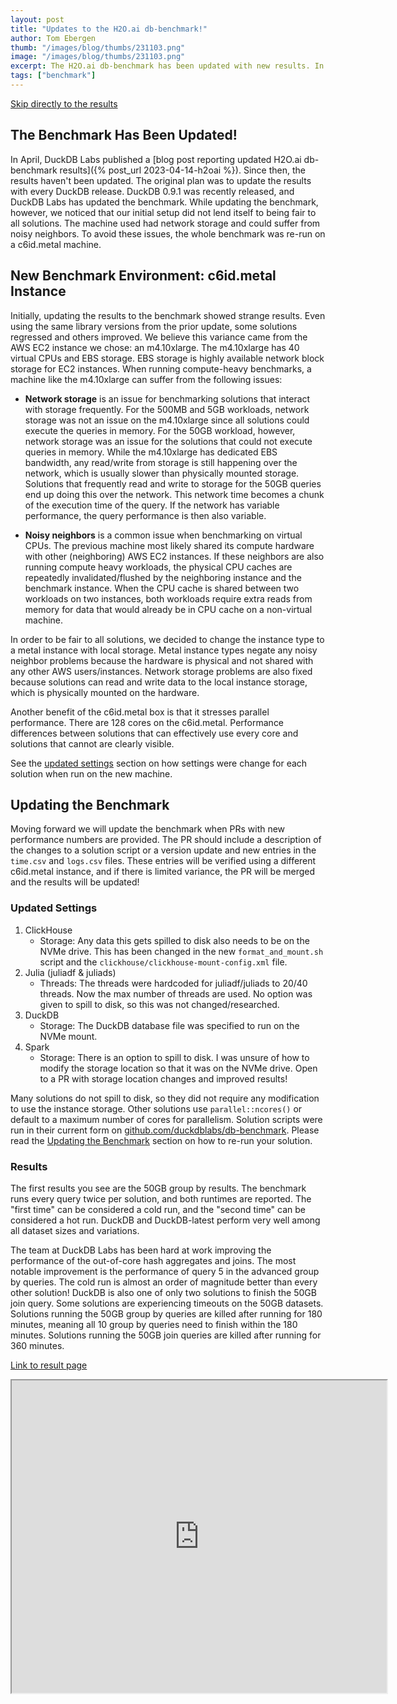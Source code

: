```yaml
---
layout: post
title: "Updates to the H2O.ai db-benchmark!"
author: Tom Ebergen
thumb: "/images/blog/thumbs/231103.png"
image: "/images/blog/thumbs/231103.png"
excerpt: The H2O.ai db-benchmark has been updated with new results. In addition, the AWS EC2 instance used for benchmarking has been changed to a c6id.metal for improved repeatability and fairness across libraries. DuckDB is the fastest library for both join and group by queries at almost every data size.
tags: ["benchmark"]
---
```


[Skip directly to the results](#results)

## The Benchmark Has Been Updated!

In April, DuckDB Labs published a [blog post reporting updated H2O.ai db-benchmark results]({% post_url 2023-04-14-h2oai %}). Since then, the results haven't been updated. The original plan was to update the results with every DuckDB release. DuckDB 0.9.1 was recently released, and DuckDB Labs has updated the benchmark. While updating the benchmark, however, we noticed that our initial setup did not lend itself to being fair to all solutions. The machine used had network storage and could suffer from noisy neighbors. To avoid these issues, the whole benchmark was re-run on a c6id.metal machine.

## New Benchmark Environment: c6id.metal Instance

Initially, updating the results to the benchmark showed strange results. Even using the same library versions from the prior update, some solutions regressed and others improved. We believe this variance came from the AWS EC2 instance we chose: an m4.10xlarge. The m4.10xlarge has 40 virtual CPUs and EBS storage. EBS storage is highly available network block storage for EC2 instances. When running compute-heavy benchmarks, a machine like the m4.10xlarge can suffer from the following issues:

* **Network storage** is an issue for benchmarking solutions that interact with storage frequently. For the 500MB and 5GB workloads, network storage was not an issue on the m4.10xlarge since all solutions could execute the queries in memory. For the 50GB workload, however, network storage was an issue for the solutions that could not execute queries in memory. While the m4.10xlarge has dedicated EBS bandwidth, any read/write from storage is still happening over the network, which is usually slower than physically mounted storage. Solutions that frequently read and write to storage for the 50GB queries end up doing this over the network. This network time becomes a chunk of the execution time of the query. If the network has variable performance, the query performance is then also variable.

* **Noisy neighbors** is a common issue when benchmarking on virtual CPUs. The previous machine most likely shared its compute hardware with other (neighboring) AWS EC2 instances. If these neighbors are also running compute heavy workloads, the physical CPU caches are repeatedly invalidated/flushed by the neighboring instance and the benchmark instance. When the CPU cache is shared between two workloads on two instances, both workloads require extra reads from memory for data that would already be in CPU cache on a non-virtual machine.

In order to be fair to all solutions, we decided to change the instance type to a metal instance with local storage. Metal instance types negate any noisy neighbor problems because the hardware is physical and not shared with any other AWS users/instances. Network storage problems are also fixed because solutions can read and write data to the local instance storage, which is physically mounted on the hardware.

Another benefit of the c6id.metal box is that it stresses parallel performance. There are 128 cores on the c6id.metal. Performance differences between solutions that can effectively use every core and solutions that cannot are clearly visible.

See the [updated settings](#updated-settings) section on how settings were change for each solution when run on the new machine.

## Updating the Benchmark

Moving forward we will update the benchmark when PRs with new performance numbers are provided. The PR should include a description of the changes to a solution script or a version update and new entries in the `time.csv` and `logs.csv` files. These entries will be verified using a different c6id.metal instance, and if there is limited variance, the PR will be merged and the results will be updated!

### Updated Settings

1. ClickHouse
    * Storage: Any data this gets spilled to disk also needs to be on the NVMe drive. This has been changed in the new `format_and_mount.sh` script and the `clickhouse/clickhouse-mount-config.xml` file.
2. Julia (juliadf & juliads)
    * Threads: The threads were hardcoded for juliadf/juliads to 20/40 threads. Now the max number of threads are used. No option was given to spill to disk, so this was not changed/researched.
3. DuckDB
    * Storage: The DuckDB database file was specified to run on the NVMe mount.
4. Spark
    * Storage: There is an option to spill to disk. I was unsure of how to modify the storage location so that it was on the NVMe drive. Open to a PR with storage location changes and improved results!

Many solutions do not spill to disk, so they did not require any modification to use the instance storage. Other solutions use `parallel::ncores()` or default to a maximum number of cores for parallelism. Solution scripts were run in their current form on [github.com/duckdblabs/db-benchmark](https://github.com/duckdblabs/db-benchmark). Please read the [Updating the Benchmark](https://github.com/duckdblabs/db-benchmark#updating-the-benchmark) section on how to re-run your solution.

### Results

The first results you see are the 50GB group by results. The benchmark runs every query twice per solution, and both runtimes are reported. The "first time" can be considered a cold run, and the "second time" can be considered a hot run. DuckDB and DuckDB-latest perform very well among all dataset sizes and variations. 

The team at DuckDB Labs has been hard at work improving the performance of the out-of-core hash aggregates and joins. The most notable improvement is the performance of query 5 in the advanced group by queries. The cold run is almost an order of magnitude better than every other solution! DuckDB is also one of only two solutions to finish the 50GB join query. Some solutions are experiencing timeouts on the 50GB datasets. Solutions running the 50GB group by queries are killed after running for 180 minutes, meaning all 10 group by queries need to finish within the 180 minutes. Solutions running the 50GB join queries are killed after running for 360 minutes.

[Link to result page](https://DuckDBlabs.github.io/db-benchmark/)
<iframe src="https://DuckDBlabs.github.io/db-benchmark/"  title="h2oai db benchmmark" height=500 width=600></iframe>

